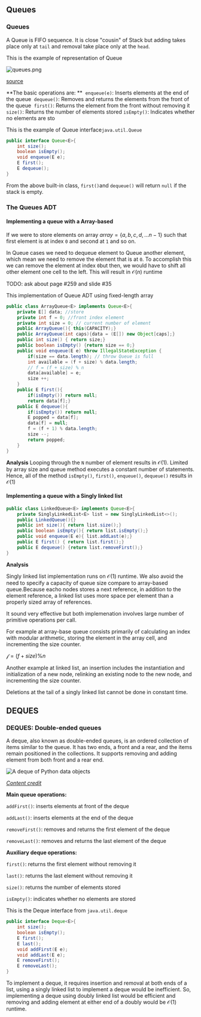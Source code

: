 ## Queues

### Queues

A Queue is FIFO sequence. It is close "cousin" of Stack but adding takes place only at `tail` and removal take place only at the `head`. 

This is the example of representation of Queue 

![queues.png](https://i.stack.imgur.com/CqutZ.png)

[source](https://stackoverflow.com/questions/10974922/what-is-the-basic-difference-between-stack-and-queue)

**The basic operations are: **
​	`enqueue(e)`: Inserts elements at the end of the queue
​	`dequeue()`: Removes and returns the elements from the front of the queue
​	`first()`: Returns the element from the front without removing it 
​	`size()`: Returns the number of elements stored
​	`isEmpty()`: Indicates whether no elements are sto

This is the example of Queue interface`java.util.Queue`

```java
public interface Queue<E>{
    int size();
    boolean isEmpty();
    void enqueue(E e);
    E first();
    E dequeue();
}
```

From the above built-in class, `first()`and `dequeue()` will return `null` if the stack is empty.

### The Queues ADT

#### Implementing a queue with a Array-based 

If we were to store elements on array $array = {\{a , b, c, d, . . . n-1\}}$ such that first element is at index `0`  and second at `1` and so on.

In Queue cases we need to dequeue element to Queue another element, which mean we need to remove the element that is at `0`. To accomplish this we can remove the element at index `0`but then, we would have to shift all other element one cell to the left. This will result in $\mathcal{O}(n)$ runtime 

TODO: ask about page #259 and slide #35

This implementation of Queue ADT using fixed-length array

```java
public class ArrayQueue<E> implements Queue<E>{
    private E[] data; //store
    private int f = 0; //front index element 
    private int size = 0; // current number of element
    public ArrayQueue(){ this(CAPACITY);}
    public ArrayQueue(int caps){data = (E[]) new Object[caps];}
    public int size() { return size;}
    public boolean isEmpty() {return size == 0;}
    public void enqueue(E e) throw IllegalStateException {
        if(size == data.length); // throw Queue is full 
        int available = (f + size) % data.length;
        // f = (f + size) % n 
        data[available] = e; 
        size ++;
    }
    public E first(){ 
        if(isEmpty()) return null; 
     	return data[f];}
    public E dequeue(){
        if(isEmpty()) return null;
        E popped = data[f];
        data[f] = null;
        f = (f + 1) % data.length;
        size --;
        return popped;
    }
}
```

**Analysis**
Looping through the `N` number of element results in $\mathcal{O(1)}$. Limited by array size and queue method executes a constant number of statements. Hence, all of the method `isEmpty()`, `first()`, `enqueue()`, `dequeue()` results in $\mathcal{O(1)}$ 

#### Implementing a queue with a Singly linked list

```java
public class LinkedQueue<E> implements Queue<E>{
    private SinglyLinkedList<E> list = new SinglyLinkedList<>();
    public LinkedQueue(){}
    public int size(){ return list.size();}
    public boolean isEmpty(){ return list.isEmpty();}
    public void enqueue(E e){ list.addLast(e);}
    public E first() { return list.first();}
    public E dequeue() {return list.removeFirst();}
}
```

**Analysis**

Singly linked list implementation runs on $\mathcal{O(1)}$ runtime. We also avoid the need to specify a capacity of queue size compare to array-based queue.Because eacho nodes stores a next reference, in addition to the element reference, a linked list uses more space per element than a properly sized array of references.

 It sound very effective but both implemenation involves large number of primitive operations per call. 

For example at array-base queue consists primarily of calculating an index with modular arithmetic, storing the element in the array cell, and incrementing the size counter. 

${\mathcal f = (f + size)  \%  n }$  

Another example at linked list, an insertion includes the instantiation and initialization of a new node, relinking an existing node to the new node, and incrementing the size counter.  

Deletions at the tail of a singly linked list cannot be done in constant time. 





## DEQUES

### DEQUES: Double-ended queues

A deque, also known as double-ended queues, is an ordered collection of items similar to the queue. It has two ends, a front and a rear, and the items remain positioned in the collections. It supports removing and adding element from both front and a rear end. 

![A deque of Python data objects](https://bradfieldcs.com/algos/deques/introduction/figures/basic-deque.png)

[*Content credit*](https://bradfieldcs.com/algos/deques/introduction/)

**Main queue operations:**

`addFirst()`: inserts elements at front of the deque

`addLast()`: inserts elements at the end of the deque

`removeFirst()`: removes and returns the first element of the deque

`removeLast()`: removes and returns the last element of the deque

**Auxiliary deque operations:**

`first()`: returns the first element without removing it

`last()`: returns the last element without removing it

`size()`: returns the number of elements stored

`isEmpty()`: indicates whether no elements are stored

This is the Deque interface from `java.util.deque`

```java
public interface Deque<E>{
    int size();
    boolean isEmpty();
    E first(); 
    E last();
    void addFirst(E e);
    void addLast(E e);
    E removeFirst();
    E removeLast();
}
```

To implement a deque, it requires insertion and removal at both ends of a list, using a singly linked list to implement a deque would be inefficient. So, implementing a deque using doubly linked list would be efficient and removing and adding element at either end of a doubly would be $\mathcal{O(1)}$ runtime.